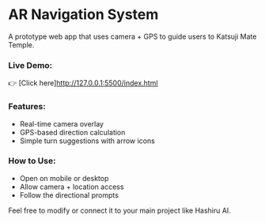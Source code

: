 # AR Navigation System

A prototype web app that uses camera + GPS to guide users to Katsuji Mate Temple.

### Live Demo:
👉 [Click here]http://127.0.0.1:5500/index.html

### Features:
- Real-time camera overlay
- GPS-based direction calculation
- Simple turn suggestions with arrow icons

### How to Use:
- Open on mobile or desktop
- Allow camera + location access
- Follow the directional prompts

Feel free to modify or connect it to your main project like Hashiru AI.
